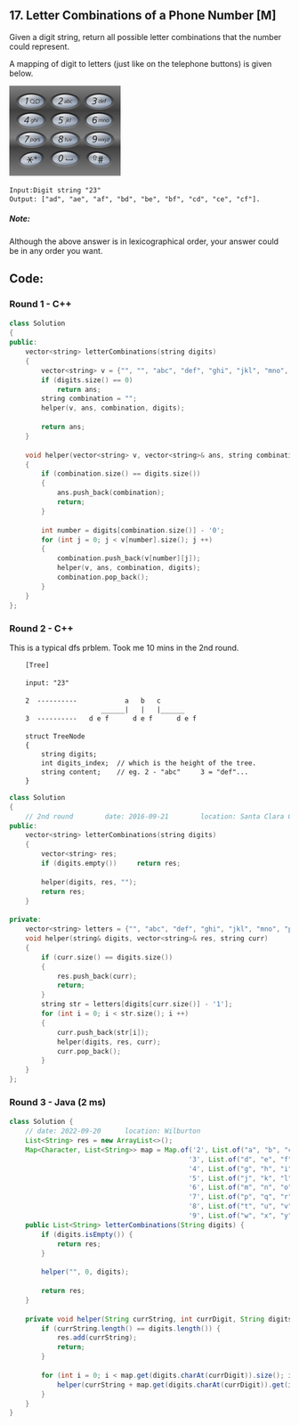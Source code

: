 ## 17. Letter Combinations of a Phone Number [M]
Given a digit string, return all possible letter combinations that the number could represent.

A mapping of digit to letters (just like on the telephone buttons) is given below.  
  
  ![](https://github.com/ysong49/LeetCode-Note/blob/master/image/200px-Telephone-keypad2.png)

```
Input:Digit string "23"
Output: ["ad", "ae", "af", "bd", "be", "bf", "cd", "ce", "cf"].
```

##### Note:
Although the above answer is in lexicographical order, your answer could be in any order you want.

## Code:
### Round 1 - C++
```c++
class Solution 
{
public:
    vector<string> letterCombinations(string digits) 
    {
        vector<string> v = {"", "", "abc", "def", "ghi", "jkl", "mno", "pqrs", "tuv", "wxyz"}, ans;
        if (digits.size() == 0)
            return ans;
        string combination = "";
        helper(v, ans, combination, digits);
        
        return ans;
    }
    
    void helper(vector<string> v, vector<string>& ans, string combination, string digits)
    {
        if (combination.size() == digits.size())
        {
            ans.push_back(combination);
            return;
        }
        
        int number = digits[combination.size()] - '0';
        for (int j = 0; j < v[number].size(); j ++)
        {
            combination.push_back(v[number][j]);
            helper(v, ans, combination, digits);
            combination.pop_back();
        }
    }
};
```

### Round 2 - C++
This is a typical dfs prblem. Took me 10 mins in the 2nd round.
```
    [Tree]
    
    input: "23"
    
    2  ----------            a   b   c
                       ______|   |   |______
    3  ----------   d e f      d e f      d e f
    
    struct TreeNode
    {
        string digits;
        int digits_index;  // which is the height of the tree.
        string content;    // eg. 2 - "abc"     3 = "def"...
    }
```
```c++
class Solution 
{
    // 2nd round        date: 2016-09-21        location: Santa Clara Centeral Park
public:
    vector<string> letterCombinations(string digits) 
    {
        vector<string> res;
        if (digits.empty())     return res;
        
        helper(digits, res, "");
        return res;
    }
    
private:
    vector<string> letters = {"", "abc", "def", "ghi", "jkl", "mno", "pqrs", "tuv", "wxyz"};
    void helper(string& digits, vector<string>& res, string curr)
    {
        if (curr.size() == digits.size())
        {
            res.push_back(curr);
            return;
        }
        string str = letters[digits[curr.size()] - '1'];
        for (int i = 0; i < str.size(); i ++)
        {
            curr.push_back(str[i]);
            helper(digits, res, curr);
            curr.pop_back();
        }
    }
};
```


### Round 3 - Java (2 ms)
```java
class Solution {
    // date: 2022-09-20      location: Wilburton
    List<String> res = new ArrayList<>();
    Map<Character, List<String>> map = Map.of('2', List.of("a", "b", "c"),
                                             '3', List.of("d", "e", "f"),
                                             '4', List.of("g", "h", "i"),
                                             '5', List.of("j", "k", "l"),
                                             '6', List.of("m", "n", "o"),
                                             '7', List.of("p", "q", "r", "s"),
                                             '8', List.of("t", "u", "v"),
                                             '9', List.of("w", "x", "y", "z"));
    public List<String> letterCombinations(String digits) {
        if (digits.isEmpty()) {
            return res;
        }
        
        helper("", 0, digits);
        
        return res;
    }
    
    private void helper(String currString, int currDigit, String digits){
        if (currString.length() == digits.length()) {
            res.add(currString);
            return;
        }
        
        for (int i = 0; i < map.get(digits.charAt(currDigit)).size(); i ++) {
            helper(currString + map.get(digits.charAt(currDigit)).get(i), currDigit + 1, digits);
        }
    }
}
```
